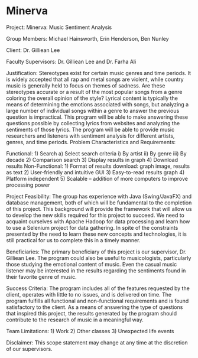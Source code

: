# Minerva

Project: Minerva: Music Sentiment Analysis

Group Members: Michael Hainsworth, Erin Henderson, Ben Nunley

Client: Dr. Gilliean Lee

Faculty Supervisors: Dr. Gilliean Lee and Dr. Farha Ali

Justification: Stereotypes exist for certain music genres and time periods. It is widely accepted that all rap and metal songs are violent, while country music is generally held to focus on themes of sadness. Are these stereotypes accurate or a result of the most popular songs from a genre coloring the overall opinion of the style? Lyrical content is typically the means of determining the emotions associated with songs, but analyzing a large number of individual songs within a genre to answer the previous question is impractical. This program will be able to make answering these questions possible by collecting lyrics from websites and analyzing the sentiments of those lyrics. The program will be able to provide music researchers and listeners with sentiment analysis for different artists, genres, and time periods. 
Problem Characteristics and Requirements:

Functional:
	1)	Search
		a)	Select search criteria
			i)	By artist
			ii)	By genre
			iii)	By decade
	2)	Comparison search
	3)	Display results in graph
	4)	Download results
Non-Functional:
	1)	Format of results download: graph image, results as text
	2)	User-friendly and intuitive GUI
	3)	Easy-to-read results graph
	4)	Platform independent
	5)	Scalable – addition of more computers to improve processing power

Project Feasibility: The group has experience with Java (Swing/JavaFX) and database management, both of which will be fundamental to the completion of this project. This background will provide the framework that will allow us to develop the new skills required for this project to succeed. We need to acquaint ourselves with Apache Hadoop for data processing and learn how to use a Selenium project for data gathering. In spite of the constraints presented by the need to learn these new concepts and technologies, it is still practical for us to complete this in a timely manner.

Beneficiaries: The primary beneficiary of this project is our supervisor, Dr. Gilliean Lee. The program could also be useful to musicologists, particularly those studying the emotional content of music. Even the casual music listener may be interested in the results regarding the sentiments found in their favorite genre of music. 

Success Criteria: The program includes all of the features requested by the client, operates with little to no issues, and is delivered on time. The program fulfills all functional and non-functional requirements and is found satisfactory to the client. As a means of answering the type of questions that inspired this project, the results generated by the program should contribute to the research of music in a meaningful way.

Team Limitations:
	1) Work
	2) Other classes
	3) Unexpected life events
	
Disclaimer: This scope statement may change at any time at the discretion of our supervisors. 
	
